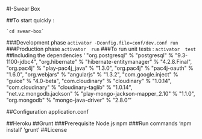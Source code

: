 #I-Swear Box


##To start quickly :

    `cd swear-box` 
###Development phase 
    `activator -Dconfig.file=conf/dev.conf run`  
###Production phase
   `activator  run`
###To run unit tests :
`activator  test`
##Including the dependencies 
  ‘ "org.postgresql" % "postgresql" % "9.3-1100-jdbc4",
  "org.hibernate" % "hibernate-entitymanager" % "4.2.8.Final",
  "org.pac4j" % "play-pac4j_java" % "1.3.0",
  "org.pac4j" % "pac4j-oauth" % "1.6.0",
  "org.webjars" % "angularjs" % "1.3.2",
  "com.google.inject" % "guice" % "4.0-beta",
  "com.cloudinary" % "cloudinary" % "1.0.14",
  "com.cloudinary" % "cloudinary-taglib" % "1.0.14",
  "net.vz.mongodb.jackson" % "play-mongo-jackson-mapper_2.10" % "1.1.0",
  "org.mongodb" % "mongo-java-driver" % "2.8.0"’

##Configuration
	application.conf

##Heroku
##Grunt
###Prerequisite
Node.js
npm
###Run commands
‘npm install’
‘grunt’
##License
